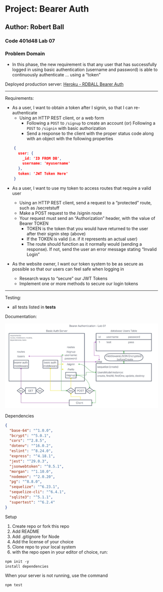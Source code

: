 # Project: Bearer Auth

## Author: Robert Ball

### Code 401d48 Lab 07

### Problem Domain

* In this phase, the new requirement is that any user that has successfully logged in using basic authentication (username and password) is able to continuously authenticate … using a “token”

Deployed production server: [Heroku - RDBALL Bearer Auth](https://rdball-bearer-auth.herokuapp.com/)

---
Requirements:

* As a user, I want to obtain a token after I signin, so that I can re-authenticate
  * Using an HTTP REST client, or a web form
    * Following a `POST` to `/signup` to create an account (or) Following a `POST` to `/signin` with basic authorization
    * Send a response to the client with the proper status code along with an object with the following properties

``` json
    {
      user: {
        _id: 'ID FROM DB',
        username: 'myusername'
      },
      token: 'JWT Token Here'
    }
```

* As a user, I want to use my token to access routes that require a valid user
  * Using an HTTP REST client, send a request to a “protected” route, such as /secretstuff
  * Make a POST request to the /signin route
  * Your request must send an “Authorization” header, with the value of Bearer TOKEN
    * TOKEN is the token that you would have returned to the user after their signin step (above)
    * If the TOKEN is valid (i.e. if it represents an actual user)
    * The route should function as it normally would (sending a response). If not, send the user an error message stating “Invalid Login”

* As the website owner, I want our token system to be as secure as possible so that our users can feel safe when logging in
  * Research ways to “secure” our JWT Tokens
  * Implement one or more methods to secure our login tokens

---

Testing:

* all tests listed in __tests__

Documentation:

![UML lab03](src/assets/lab07uml.jpg)

Dependencies

```JSON
{
  "base-64": "^1.0.0",
  "bcrypt": "^5.0.1",
  "cors": "^2.8.5",
  "dotenv": "^16.0.2",
  "eslint": "^8.24.0",
  "express": "^4.18.1",
  "jest": "^29.0.3",
  "jsonwebtoken": "^8.5.1",
  "morgan": "^1.10.0",
  "nodemon": "^2.0.20",
  "pg": "^8.8.0",
  "sequelize": "^6.23.1",
  "sequelize-cli": "^6.4.1",
  "sqlite3": "^5.1.1",
  "supertest": "^6.2.4"
}
```

Setup

1. Create repo or fork this repo
2. Add README
3. Add .gitignore for Node
4. Add the license of your choice
5. Clone repo to your local system
6. with the repo open in your editor of choice, run:

```code
npm init -y
install dependencies
```

When your server is not running, use the command

```code
npm test
```
